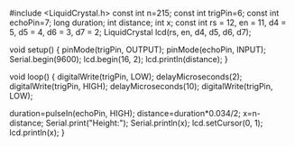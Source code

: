 
#include <LiquidCrystal.h>
const int n=215;
const int trigPin=6;
const int echoPin=7;
long duration;
int distance;
int x;
const int rs = 12, en = 11, d4 = 5, d5 = 4, d6 = 3, d7 = 2;
LiquidCrystal lcd(rs, en, d4, d5, d6, d7);

void setup() {
   pinMode(trigPin, OUTPUT);
  pinMode(echoPin, INPUT);
  Serial.begin(9600);
  lcd.begin(16, 2);
  lcd.println(distance);
}

void loop() {
digitalWrite(trigPin, LOW);
delayMicroseconds(2);
digitalWrite(trigPin, HIGH);
delayMicroseconds(10);
digitalWrite(trigPin, LOW);

duration=pulseIn(echoPin, HIGH);
distance=duration*0.034/2;
x=n-distance;
Serial.print("Height:");
Serial.println(x);
  lcd.setCursor(0, 1);
  lcd.println(x);
}
